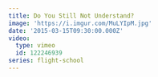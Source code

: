 ```yaml
---
title: Do You Still Not Understand?
image: 'https://i.imgur.com/MuLYIpM.jpg'
date: '2015-03-15T09:30:00.000Z'
video:
  type: vimeo
  id: 122246939
series: flight-school
---
```


